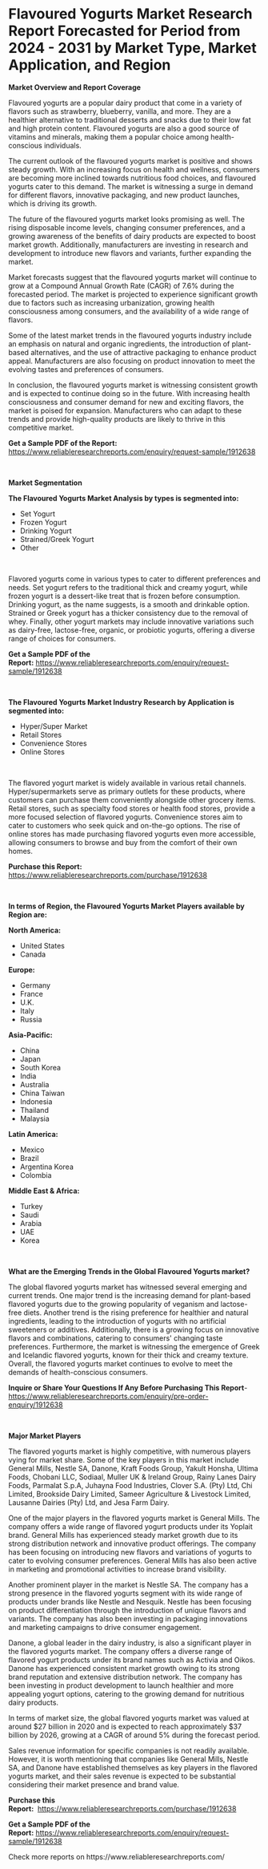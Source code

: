 <p><h1>Flavoured Yogurts Market Research Report Forecasted for Period from 2024 -  2031 by Market Type, Market Application, and Region</h1></p><p><strong>Market Overview and Report Coverage</strong></p>
<p><p>Flavoured yogurts are a popular dairy product that come in a variety of flavors such as strawberry, blueberry, vanilla, and more. They are a healthier alternative to traditional desserts and snacks due to their low fat and high protein content. Flavoured yogurts are also a good source of vitamins and minerals, making them a popular choice among health-conscious individuals.</p><p>The current outlook of the flavoured yogurts market is positive and shows steady growth. With an increasing focus on health and wellness, consumers are becoming more inclined towards nutritious food choices, and flavoured yogurts cater to this demand. The market is witnessing a surge in demand for different flavors, innovative packaging, and new product launches, which is driving its growth.</p><p>The future of the flavoured yogurts market looks promising as well. The rising disposable income levels, changing consumer preferences, and a growing awareness of the benefits of dairy products are expected to boost market growth. Additionally, manufacturers are investing in research and development to introduce new flavors and variants, further expanding the market.</p><p>Market forecasts suggest that the flavoured yogurts market will continue to grow at a Compound Annual Growth Rate (CAGR) of 7.6% during the forecasted period. The market is projected to experience significant growth due to factors such as increasing urbanization, growing health consciousness among consumers, and the availability of a wide range of flavors.</p><p>Some of the latest market trends in the flavoured yogurts industry include an emphasis on natural and organic ingredients, the introduction of plant-based alternatives, and the use of attractive packaging to enhance product appeal. Manufacturers are also focusing on product innovation to meet the evolving tastes and preferences of consumers.</p><p>In conclusion, the flavoured yogurts market is witnessing consistent growth and is expected to continue doing so in the future. With increasing health consciousness and consumer demand for new and exciting flavors, the market is poised for expansion. Manufacturers who can adapt to these trends and provide high-quality products are likely to thrive in this competitive market.</p></p>
<p><strong>Get a Sample PDF of the Report:</strong> <a href="https://www.reliableresearchreports.com/enquiry/request-sample/1912638">https://www.reliableresearchreports.com/enquiry/request-sample/1912638</a></p>
<p>&nbsp;</p>
<p><strong>Market Segmentation</strong></p>
<p><strong>The Flavoured Yogurts Market Analysis by types is segmented into:</strong></p>
<p><ul><li>Set Yogurt</li><li>Frozen Yogurt</li><li>Drinking Yogurt</li><li>Strained/Greek Yogurt</li><li>Other</li></ul></p>
<p>&nbsp;</p>
<p><p>Flavored yogurts come in various types to cater to different preferences and needs. Set yogurt refers to the traditional thick and creamy yogurt, while frozen yogurt is a dessert-like treat that is frozen before consumption. Drinking yogurt, as the name suggests, is a smooth and drinkable option. Strained or Greek yogurt has a thicker consistency due to the removal of whey. Finally, other yogurt markets may include innovative variations such as dairy-free, lactose-free, organic, or probiotic yogurts, offering a diverse range of choices for consumers.</p></p>
<p><strong>Get a Sample PDF of the Report:</strong>&nbsp;<a href="https://www.reliableresearchreports.com/enquiry/request-sample/1912638">https://www.reliableresearchreports.com/enquiry/request-sample/1912638</a></p>
<p>&nbsp;</p>
<p><strong>The Flavoured Yogurts Market Industry Research by Application is segmented into:</strong></p>
<p><ul><li>Hyper/Super Market</li><li>Retail Stores</li><li>Convenience Stores</li><li>Online Stores</li></ul></p>
<p>&nbsp;</p>
<p><p>The flavored yogurt market is widely available in various retail channels. Hyper/supermarkets serve as primary outlets for these products, where customers can purchase them conveniently alongside other grocery items. Retail stores, such as specialty food stores or health food stores, provide a more focused selection of flavored yogurts. Convenience stores aim to cater to customers who seek quick and on-the-go options. The rise of online stores has made purchasing flavored yogurts even more accessible, allowing consumers to browse and buy from the comfort of their own homes.</p></p>
<p><strong>Purchase this Report:</strong>&nbsp; <a href="https://www.reliableresearchreports.com/purchase/1912638">https://www.reliableresearchreports.com/purchase/1912638</a></p>
<p>&nbsp;</p>
<p><strong>In terms of Region, the Flavoured Yogurts Market Players available by Region are:</strong></p>
<p>
    <p> <strong> North America: </strong>
        <ul>
            <li>United States</li>
            <li>Canada</li>
        </ul>
        </p> 
    <p> <strong> Europe: </strong>
        <ul>
            <li>Germany</li>
            <li>France</li>
            <li>U.K.</li>
            <li>Italy</li>
            <li>Russia</li>
        </ul>
        </p> 
    <p> <strong> Asia-Pacific: </strong>
        <ul>
            <li>China</li>
            <li>Japan</li>
            <li>South Korea</li>
            <li>India</li>
            <li>Australia</li>
            <li>China Taiwan</li>
            <li>Indonesia</li>
            <li>Thailand</li>
            <li>Malaysia</li>
        </ul>
        </p> 
    <p> <strong> Latin America: </strong>
        <ul>
            <li>Mexico</li>
            <li>Brazil</li>
            <li>Argentina Korea</li>
            <li>Colombia</li>
        </ul>
        </p> 
    <p> <strong> Middle East & Africa: </strong>
        <ul>
            <li>Turkey</li>
            <li>Saudi</li>
            <li>Arabia</li>
            <li>UAE</li>
            <li>Korea</li>
        </ul>
    </p>
    </p>
<p>&nbsp;</p>
<p><strong>What are the Emerging Trends in the Global Flavoured Yogurts market?</strong></p>
<p><p>The global flavored yogurts market has witnessed several emerging and current trends. One major trend is the increasing demand for plant-based flavored yogurts due to the growing popularity of veganism and lactose-free diets. Another trend is the rising preference for healthier and natural ingredients, leading to the introduction of yogurts with no artificial sweeteners or additives. Additionally, there is a growing focus on innovative flavors and combinations, catering to consumers' changing taste preferences. Furthermore, the market is witnessing the emergence of Greek and Icelandic flavored yogurts, known for their thick and creamy texture. Overall, the flavored yogurts market continues to evolve to meet the demands of health-conscious consumers.</p></p>
<p><strong>Inquire or Share Your Questions If Any Before Purchasing This Report</strong>- <a href="https://www.reliableresearchreports.com/enquiry/pre-order-enquiry/1912638">https://www.reliableresearchreports.com/enquiry/pre-order-enquiry/1912638</a></p>
<p>&nbsp;</p>
<p><strong>Major Market Players</strong></p>
<p><p>The flavored yogurts market is highly competitive, with numerous players vying for market share. Some of the key players in this market include General Mills, Nestle SA, Danone, Kraft Foods Group, Yakult Honsha, Ultima Foods, Chobani LLC, Sodiaal, Muller UK & Ireland Group, Rainy Lanes Dairy Foods, Parmalat S.p.A, Juhayna Food Industries, Clover S.A. (Pty) Ltd, Chi Limited, Brookside Dairy Limited, Sameer Agriculture & Livestock Limited, Lausanne Dairies (Pty) Ltd, and Jesa Farm Dairy.</p><p>One of the major players in the flavored yogurts market is General Mills. The company offers a wide range of flavored yogurt products under its Yoplait brand. General Mills has experienced steady market growth due to its strong distribution network and innovative product offerings. The company has been focusing on introducing new flavors and variations of yogurts to cater to evolving consumer preferences. General Mills has also been active in marketing and promotional activities to increase brand visibility.</p><p>Another prominent player in the market is Nestle SA. The company has a strong presence in the flavored yogurts segment with its wide range of products under brands like Nestle and Nesquik. Nestle has been focusing on product differentiation through the introduction of unique flavors and variants. The company has also been investing in packaging innovations and marketing campaigns to drive consumer engagement.</p><p>Danone, a global leader in the dairy industry, is also a significant player in the flavored yogurts market. The company offers a diverse range of flavored yogurt products under its brand names such as Activia and Oikos. Danone has experienced consistent market growth owing to its strong brand reputation and extensive distribution network. The company has been investing in product development to launch healthier and more appealing yogurt options, catering to the growing demand for nutritious dairy products.</p><p>In terms of market size, the global flavored yogurts market was valued at around $27 billion in 2020 and is expected to reach approximately $37 billion by 2026, growing at a CAGR of around 5% during the forecast period.</p><p>Sales revenue information for specific companies is not readily available. However, it is worth mentioning that companies like General Mills, Nestle SA, and Danone have established themselves as key players in the flavored yogurts market, and their sales revenue is expected to be substantial considering their market presence and brand value.</p></p>
<p><strong>Purchase this Report:</strong>&nbsp;&nbsp;<a href="https://www.reliableresearchreports.com/purchase/1912638">https://www.reliableresearchreports.com/purchase/1912638</a></p>
<p></p>
<p><strong>Get a Sample PDF of the Report:</strong>&nbsp;<a href="https://www.reliableresearchreports.com/enquiry/request-sample/1912638">https://www.reliableresearchreports.com/enquiry/request-sample/1912638</a></p>
<p>Check more reports on https://www.reliableresearchreports.com/</p>
